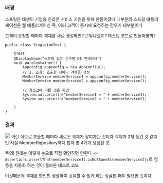 ### 배경

스프링은 태생이 기업용 온라인 서비스 지원을 위해 만들어졌다
대부분의 스프링 애플리케이션은 웹 애플리케이션
즉, 여러 고객이 동시에 요청하는 경우가 대부분이다

고객이 요청할 때마다 객체를 새로 생성하면? 큰일나겠지?
테스트 코드로 만들어볼까?


```
public class SingletonTest {  
  
    @Test  
    @DisplayName("스프링 없는 순수한 DI 컨테이너")  
    void pureContainer() {  
        Appconfig appconfig = new Appconfig();  
        // 1. 조회: 호출할 때마다 객체를 생성  
        MemberService memberService1 = appconfig.memberService();  
        MemberService memberService2 = appconfig.memberService();  
  
        // 참조값이 다른 것을 확인  
        System.out.println("memberService1 = " + memberService1);  
        System.out.println("memberService2 = " + memberService2);  
  
    }  
}
```
### 결과

![](https://i.imgur.com/l3wPgl7.png)
이런 식으로 호출할 때마다 새로운 객체가 쌓여가는 것이다
객체가 2개 생긴 것 같지만 사실 MemberRepository까지 합쳐 총 4개가 생성된 것

주의! 원래는 이렇게 눈으로 직접 확인하면 안된다
-> `Assertions.assertThat(memberService1).isNotSameAs(memberService2);`로 검증을 자동화 하는 것이 올바른 테스트 코드

이것때문에 객체를 한번만 생성하여 공유할 수 있게 하는 싱글톤 패이 필요한 것이다 